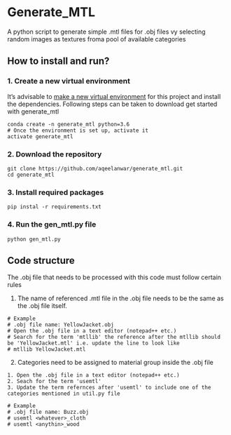 # Generate_MTL
A python script to generate simple .mtl files for .obj files vy selecting random images as textures froma pool of available categories

## How to install and run?
### 1. Create a new virtual environment
It’s advisable to [make a new virtual environment](https://towardsdatascience.com/setting-up-python-platform-for-machine-learning-projects-cfd85682c54b) for this project and install the dependencies. Following steps can be taken to download get started with generate_mtl
```
conda create -n generate_mtl python=3.6
# Once the environment is set up, activate it
activate generate_mtl
```

### 2. Download the repository
```
git clone https://github.com/aqeelanwar/generate_mtl.git
cd generate_mtl
```

### 3. Install required packages
```
pip instal -r requirements.txt
```

### 4. Run the gen_mtl.py file
```
python gen_mtl.py
```

## Code structure
The .obj file that needs to be processed with this code must follow certain rules

1. The name of referenced .mtl file in the .obj file needs to be the same as the .obj file itself.
```
# Example
# .obj file name: YellowJacket.obj
# Open the .obj file in a text editor (notepad++ etc.)
# Search for the term 'mtllib' the reference after the mtllib should be 'YellowJacket.mtl' i.e. update the line to look like
# mtllib YellowJacket.mtl
```

2. Categories need to be assigned to material group inside the .obj file
```
1. Open the .obj file in a text editor (notepad++ etc.)
2. Seach for the term 'usemtl'
3. Update the term refernces after 'usemtl' to include one of the categories mentioned in util.py file

# Example
# .obj file name: Buzz.obj
# usemtl <whatever>_cloth
# usemtl <anythin>_wood
```

 
